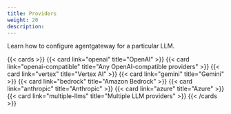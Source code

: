 ```yaml
---
title: Providers
weight: 20
description: 
---
```


Learn how to configure agentgateway for a particular LLM. 

{{< cards >}}
  {{< card link="openai" title="OpenAI" >}}
  {{< card link="openai-compatible" title="Any OpenAI-compatible providers" >}}
  {{< card link="vertex" title="Vertex AI" >}}
  {{< card link="gemini" title="Gemini" >}}
  {{< card link="bedrock" title="Amazon Bedrock" >}}
  {{< card link="anthropic" title="Anthropic" >}}
  {{< card link="azure" title="Azure" >}}
  {{< card link="multiple-llms" title="Multiple LLM providers" >}}
{{< /cards >}}